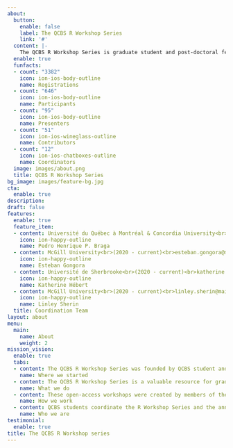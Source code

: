 ```yaml
---
about:
  button:
    enable: false
    label: The QCBS R Workshop Series
    link: '#'
  content: |-
    The QCBS R Workshop Series is graduate student and post-doctoral fellow initiative from the Québec Centre for Biodiversity Science. We organize, develop and instruct R workshops in English and in French to other graduate students and early-career researchers every year to help them navigate statistics for research in ecology, evolution and biodiversity science.
  enable: true
  funfacts:
  - count: "3382"
    icon: ion-ios-body-outline
    name: Registrations
  - count: "646"
    icon: ion-ios-body-outline
    name: Participants
  - count: "95"
    icon: ion-ios-body-outline
    name: Presenters
  - count: "51"
    icon: ion-ios-wineglass-outline
    name: Contributors
  - count: "12"
    icon: ion-ios-chatboxes-outline
    name: Coordinators
  image: images/about.png
  title: QCBS R Workshop Series
bg_image: images/feature-bg.jpg
cta:
  enable: true
description:
draft: false
features:
  enable: true
  feature_item:
  - content: Université du Québec à Montréal & Concordia University<br>(2017 - current)<br>ph.pereirabraga@gmail.com
    icon: ion-happy-outline
    name: Pedro Henrique P. Braga
  - content: McGill University<br>(2020 - current)<br>esteban.gongora@mail.mcgill.ca
    icon: ion-happy-outline
    name: Esteban Gongora
  - content: Université de Sherbrooke<br>(2020 - current)<br>katherine.hebert@usherbrooke.ca
    icon: ion-happy-outline
    name: Katherine Hébert
  - content: McGill University<br>(2020 - current)<br>linley.sherin@mail.mcgill.ca
    icon: ion-happy-outline
    name: Linley Sherin
  title: Coordination Team
layout: about
menu:
  main:
    name: About
    weight: 2
mission_vision:
  enable: true
  tabs:
  - content: The QCBS R Workshop Series was founded by QCBS student and post-doctoral fellows Vincent Fugère, Dalal Hanna, and Zofia Taranu in 2014, inspired by the [McGill BGSA stats workshops](https://sites.google.com/site/mcgillbgsa/). All workshops offered today were first developed by QCBS students and postdoctoral fellows, and have been maintained by many other QCBS students and postdoctoral fellows since 2014. In 2017, Léa Blondel, Marie-Hélène Brice and Pedro Henrique P. Braga began a process to improve the reproducibility and collaboration of the workshop material by converting the original Prezi presentations into RMarkdown code, and transitioning to hosting and developing content on GitHub. The current coordination team has continued with this task and will soon have completed the conversion of the written material to RMarkdown and the centralization of all workshops in Github.
    name: Where we started
  - content: The QCBS R Workshop Series is a valuable resource for graduate students and postdoctoral fellows looking to improve their skills and gain experience in R, statistics, collaboration, and teaching, and in critically developing educational content. Almost every aspect of the series is made possible by contributions from students or post-doctoral fellows looking to develop their skills through coordinating the series, contributing to workshop development and instruction, and participating in the workshops year after year.
    name: What we do
  - content: These open-access workshops were created by members of the QCBS both for members of the QCBS and the larger community. The content of these workshops has been continuously peer-reviewed and developed by QCBS members since their initial development in 2014. The workshop series is instructed by graduate students and post-doctoral fellows of the QCBS in English and in French every year.
    name: How we work
  - content: QCBS students coordinate the R Workshop Series and the annual R Symposium. The series is currently coordinated by four QCBS students - Pedro Henrique P. Braga (2017-current), Katherine Hébert (2020-current), Linley Sherin (2020-current), and Esteban Gongora (2020-current). Past coordinators include Marc-Olivier Beausoleil (2018-2019), Léa Blondel (2017-2018), Marie-Hélène Brice (2017-2020), Alexis Carteron (2019-2020), Vincent Fugère (2014-2017), Dalal Hanna (2014-2017), Krista Oke (2016-2017), Jacob Ziegler (2015-2016), Zofia Taranu (2014-2016).
    name: Who we are
testimonial:
  enable: true
title: The QCBS R Workshop series
---
```

